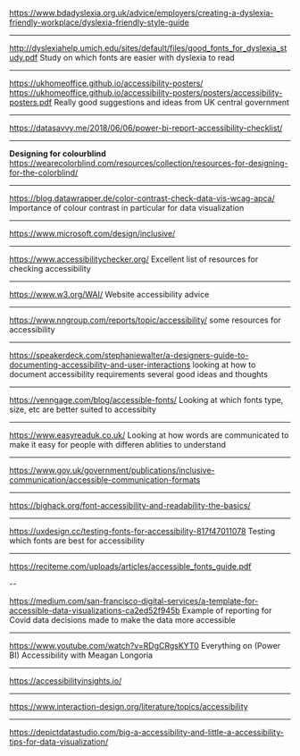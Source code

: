 https://www.bdadyslexia.org.uk/advice/employers/creating-a-dyslexia-friendly-workplace/dyslexia-friendly-style-guide

---
http://dyslexiahelp.umich.edu/sites/default/files/good_fonts_for_dyslexia_study.pdf
Study on which fonts are easier with dyslexia to read

---
https://ukhomeoffice.github.io/accessibility-posters/
https://ukhomeoffice.github.io/accessibility-posters/posters/accessibility-posters.pdf
Really good suggestions and ideas from UK central government

---
https://datasavvy.me/2018/06/06/power-bi-report-accessibility-checklist/

---
**Designing for colourblind**
https://wearecolorblind.com/resources/collection/resources-for-designing-for-the-colorblind/

---
https://blog.datawrapper.de/color-contrast-check-data-vis-wcag-apca/
Importance of colour contrast in particular for data visualization

---
https://www.microsoft.com/design/inclusive/

---

https://www.accessibilitychecker.org/
Excellent list of resources for checking accessibility

---

https://www.w3.org/WAI/
Website accessibility advice

---
https://www.nngroup.com/reports/topic/accessibility/
some resources for accessibility

---
https://speakerdeck.com/stephaniewalter/a-designers-guide-to-documenting-accessibility-and-user-interactions
looking at how to document accessibility requirements several good ideas and thoughts

---
https://venngage.com/blog/accessible-fonts/
Looking at which fonts type, size, etc are better suited to accessibity

---
https://www.easyreaduk.co.uk/
Looking at how words are communicated to make it easy for people with differen ablities to understand

---
https://www.gov.uk/government/publications/inclusive-communication/accessible-communication-formats

---
https://bighack.org/font-accessibility-and-readability-the-basics/

---
https://uxdesign.cc/testing-fonts-for-accessibility-817f47011078
Testing which fonts are best for accessibility

---
https://reciteme.com/uploads/articles/accessible_fonts_guide.pdf

--

https://medium.com/san-francisco-digital-services/a-template-for-accessible-data-visualizations-ca2ed52f945b
Example of reporting for Covid data decisions made to make the data more accessible

---
https://www.youtube.com/watch?v=RDgCRgsKYT0
Everything on (Power BI) Accessibility with Meagan Longoria

---
https://accessibilityinsights.io/

---
https://www.interaction-design.org/literature/topics/accessibility

---
https://depictdatastudio.com/big-a-accessibility-and-little-a-accessibility-tips-for-data-visualization/

